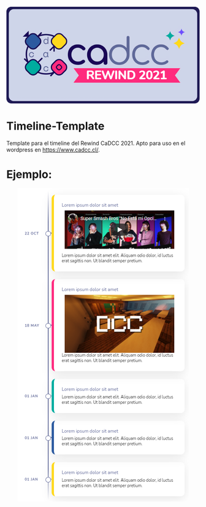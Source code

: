 <p align="center"> <img src="images/portada.png"> </p>

# Timeline-Template
Template para el timeline del Rewind CaDCC 2021. Apto para uso en el wordpress en https://www.cadcc.cl/.

# Ejemplo:
<p align="center"> <img src="images/example.png"> </p>
